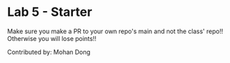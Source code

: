 # Lab 5 - Starter
Make sure you make a PR to your own repo's main and not the class' repo!! Otherwise you will lose points!!

Contributed by: Mohan Dong
